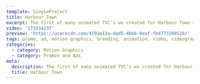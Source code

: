 ```yaml
---
template: SingleProject
title: Harbour Town
excerpt: The first of many animated TVC’s we created for Harbour Town shopping centre.
video: '171034237'
preview: 'https://ucarecdn.com/4191e13a-dad5-4bb6-9eaf-fb4773208528/'
tags: promo, ad, motion graphics, branding, animation, video, videography
categories:
  - category: Motion Graphics
  - category: Promos and Ads
meta:
  description: The first of many animated TVC’s we created for Harbour Town shopping centre.
  title: Harbour Town
---
```

